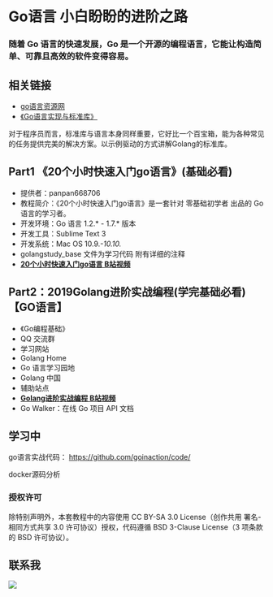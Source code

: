 # Go语言 小白盼盼的进阶之路

### 随着 Go 语言的快速发展，Go 是一个开源的编程语言，它能让构造简单、可靠且高效的软件变得容易。

## 相关链接
- [go语言资源网](https://studygolang.com)
- [《Go语言实现与标准库》](https://github.com/polaris1119/The-Golang-Standard-Library-by-Example)

对于程序员而言，标准库与语言本身同样重要，它好比一个百宝箱，能为各种常见的任务提供完美的解决方案。以示例驱动的方式讲解Golang的标准库。

## Part1  《20个小时快速入门go语言》(基础必看)

- 提供者：panpan668706
- 教程简介：《20个小时快速入门go语言》是一套针对 零基础初学者 出品的 Go 语言的学习者。
- 开发环境：Go 语言 1.2.* - 1.7.* 版本
- 开发工具：Sublime Text 3
- 开发系统：Mac OS 10.9.*-10.10.*
- golangstudy_base 文件为学习代码 附有详细的注释
- **[20个小时快速入门go语言 B站视频](https://www.bilibili.com/video/av20432910/ "20个小时快速入门go语言")**

##  Part2：2019Golang进阶实战编程(学完基础必看)【GO语言】

-  《Go编程基础》
-  QQ 交流群
-  学习网站
- Golang Home
- Go 语言学习园地
-  Golang 中国
- 辅助站点
- **[Golang进阶实战编程 B站视频](https://www.bilibili.com/video/av59700019/ "Golang进阶实战编程")**
- Go Walker：在线 Go 项目 API 文档

## 学习中
go语言实战代码： https://github.com/goinaction/code/

docker源码分析
### 授权许可
除特别声明外，本套教程中的内容使用 CC BY-SA 3.0 License（创作共用 署名-相同方式共享 3.0 许可协议）授权，代码遵循 BSD 3-Clause License（3 项条款的 BSD 许可协议）。

## 联系我
![](https://i.imgur.com/rM9AbCS.png)

